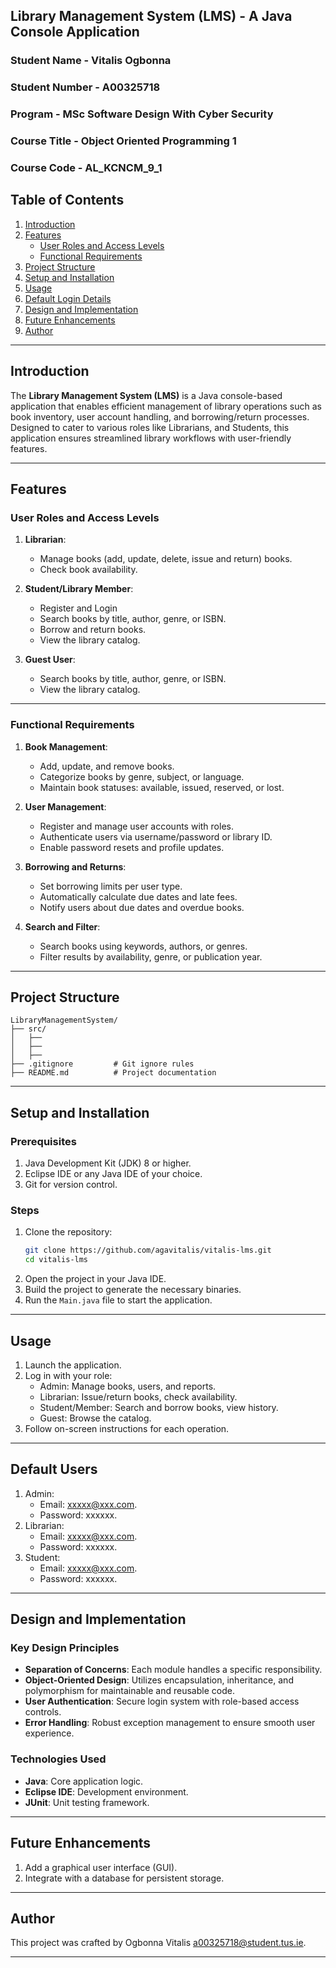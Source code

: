 ## Library Management System (LMS) - A Java Console Application
### Student Name - Vitalis Ogbonna
### Student Number - A00325718
### Program - MSc Software Design With Cyber Security
### Course Title - Object Oriented Programming 1 
### Course Code - AL_KCNCM_9_1

## Table of Contents
1. [Introduction](#introduction)
2. [Features](#features)
   - [User Roles and Access Levels](#user-roles-and-access-levels)
   - [Functional Requirements](#functional-requirements)
3. [Project Structure](#project-structure)
4. [Setup and Installation](#setup-and-installation)
5. [Usage](#usage)
5. [Default Login Details](#default-users)
6. [Design and Implementation](#design-and-implementation)
7. [Future Enhancements](#future-enhancements)
8. [Author](#author)

---

## Introduction
The **Library Management System (LMS)** is a Java console-based application that enables efficient management of library operations such as book inventory, user account handling, and borrowing/return processes. Designed to cater to various roles like  Librarians, and Students, this application ensures streamlined library workflows with user-friendly features.

---

## Features

### User Roles and Access Levels

1. **Librarian**:
   - Manage books (add, update, delete, issue and return) books.
   - Check book availability.

2. **Student/Library Member**:
   - Register and Login
   - Search books by title, author, genre, or ISBN.
   - Borrow and return books.
   - View the library catalog.

3. **Guest User**:
   - Search books by title, author, genre, or ISBN.
   - View the library catalog.

---

### Functional Requirements
1. **Book Management**:
   - Add, update, and remove books.
   - Categorize books by genre, subject, or language.
   - Maintain book statuses: available, issued, reserved, or lost.

2. **User Management**:
   - Register and manage user accounts with roles.
   - Authenticate users via username/password or library ID.
   - Enable password resets and profile updates.

3. **Borrowing and Returns**:
   - Set borrowing limits per user type.
   - Automatically calculate due dates and late fees.
   - Notify users about due dates and overdue books.

4. **Search and Filter**:
   - Search books using keywords, authors, or genres.
   - Filter results by availability, genre, or publication year.

---

## Project Structure
```
LibraryManagementSystem/
├── src/
│   ├── 
│   ├── 
│   ├── 
├── .gitignore         # Git ignore rules
├── README.md          # Project documentation
```

---

## Setup and Installation

### Prerequisites
1. Java Development Kit (JDK) 8 or higher.
2. Eclipse IDE or any Java IDE of your choice.
3. Git for version control.

### Steps
1. Clone the repository:
   ```bash
   git clone https://github.com/agavitalis/vitalis-lms.git
   cd vitalis-lms
   ```
2. Open the project in your Java IDE.
3. Build the project to generate the necessary binaries.
4. Run the `Main.java` file to start the application.

---

## Usage
1. Launch the application.
2. Log in with your role:
   - Admin: Manage books, users, and reports.
   - Librarian: Issue/return books, check availability.
   - Student/Member: Search and borrow books, view history.
   - Guest: Browse the catalog.
3. Follow on-screen instructions for each operation.

---
## Default Users
1. Admin:
   - Email: xxxxx@xxx.com.
   - Password: xxxxxx.
2. Librarian:
   - Email: xxxxx@xxx.com.
   - Password: xxxxxx.
3. Student:
   - Email: xxxxx@xxx.com.
   - Password: xxxxxx.
   

---

## Design and Implementation

### Key Design Principles
- **Separation of Concerns**: Each module handles a specific responsibility.
- **Object-Oriented Design**: Utilizes encapsulation, inheritance, and polymorphism for maintainable and reusable code.
- **User Authentication**: Secure login system with role-based access controls.
- **Error Handling**: Robust exception management to ensure smooth user experience.

### Technologies Used
- **Java**: Core application logic.
- **Eclipse IDE**: Development environment.
- **JUnit**: Unit testing framework.

---

## Future Enhancements
1. Add a graphical user interface (GUI).
2. Integrate with a database for persistent storage.

---

## Author
This project was crafted by Ogbonna Vitalis <a00325718@student.tus.ie>.

---

